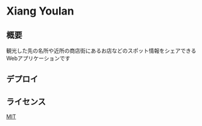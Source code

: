 # Xiang Youlan
## 概要

観光した先の名所や近所の商店街にあるお店などのスポット情報をシェアできるWebアプリケーションです

## デプロイ


## ライセンス

[MIT](./LICENSE)

